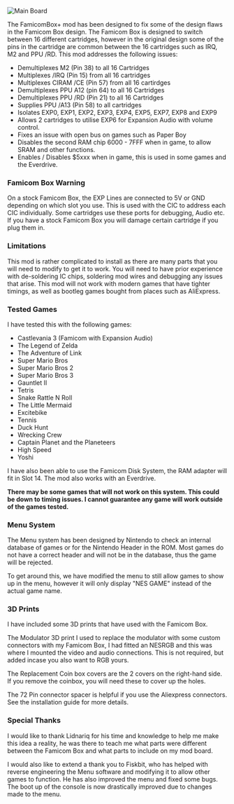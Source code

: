 ![Main Board](https://i.imgur.com/sOlGxNL.jpg)

The FamicomBox+ mod has been designed to fix some of the design flaws in the Famicom Box design. The Famicom Box is designed to switch between 16 different cartridges, however in the original design some of the pins in the cartridge are common between the 16 cartridges such as IRQ, M2 and PPU /RD. This mod addresses the following issues:

* Demultiplexes M2 (Pin 38) to all 16 Cartridges
* Multiplexes /IRQ (Pin 15) from all 16 cartridges
* Multiplexes CIRAM /CE (Pin 57) from all 16 cartirdges
* Demultiplexes PPU A12 (pin 64) to all 16 Cartridges
* Demultiplexes PPU /RD (Pin 21) to all 16 Cartridges
* Supplies PPU /A13 (Pin 58) to all cartridges
* Isolates EXP0, EXP1, EXP2, EXP3, EXP4, EXP5, EXP7, EXP8 and EXP9 
* Allows 2 cartridges to utilise EXP6 for Expansion Audio with volume control. 
* Fixes an issue with open bus on games such as Paper Boy
* Disables the second RAM chip 6000 - 7FFF when in game, to allow SRAM and other functions. 
* Enables / Disables $5xxx when in game, this is used in some games and the Everdrive. 

### Famicom Box Warning

On a stock Famicom Box, the EXP Lines are connected to 5V or GND depending on which slot you use. This is used with the CIC to address each CIC individually. Some cartridges use these ports for debugging, Audio etc. If you have a stock Famicom Box you will damage certain cartridge if you plug them in.

### Limitations
This mod is rather complicated to install as there are many parts that you will need to modify to get it to work. You will need to have prior experience with de-soldering IC chips, soldering mod wires and debugging any issues that arise. 
This mod will not work with modern games that have tighter timings, as well as bootleg games bought from places such as AliExpress. 

### Tested Games
I have tested this with the following games:

* Castlevania 3 (Famicom with Expansion Audio)
* The Legend of Zelda
* The Adventure of Link
* Super Mario Bros
* Super Mario Bros 2
* Super Mario Bros 3
* Gauntlet II
* Tetris
* Snake Rattle N Roll
* The Little Mermaid
* Excitebike
* Tennis
* Duck Hunt
* Wrecking Crew
* Captain Planet and the Planeteers
* High Speed
* Yoshi 

I have also been able to use the Famicom Disk System, the RAM adapter will fit in Slot 14. The mod also works with an Everdrive. 

__There may be some games that will not work on this system. This could be down to timing issues. I cannot guarantee any game will work outside of the games tested.__

### Menu System 
The Menu system has been designed by Nintendo to check an internal database of games or for the Nintendo Header in the ROM. Most games do not have a correct header and will not be in the database, thus the game will be rejected. 
 
To get around this, we have modified the menu to still allow games to show up in the menu, however it will only display "NES GAME" instead of the actual game name. 

### 3D Prints
I have included some 3D prints that have used with the Famicom Box.  
 
The Modulator 3D print I used to replace the modulator with some custom connectors with my Famicom Box, I had fitted an NESRGB and this was where I mounted the video and audio connections. This is not required, but added incase you also want to RGB yours. 

The Replacement Coin box covers are the 2 covers on the right-hand side. If you remove the coinbox, you will need these to cover up the holes. 

The 72 Pin connector spacer is helpful if you use the Aliexpress connectors. See the installation guide for more details. 


### Special Thanks

I would like to thank Lidnariq for his time and knowledge to help me make this idea a reality, he was there to teach me what parts were different between the Famicom Box and what parts to include on my mod board. 

I would also like to extend a thank you to Fiskbit, who has helped with reverse engineering the Menu software and modifying it to allow other games to function. He has also improved the menu and fixed some bugs. 
The boot up of the console is now drastically improved due to changes made to the menu. 
